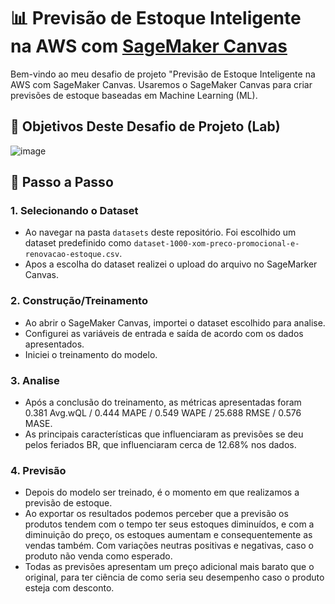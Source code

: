 # 📊 Previsão de Estoque Inteligente na AWS com [SageMaker Canvas](https://aws.amazon.com/pt/sagemaker/canvas/)

Bem-vindo ao meu desafio de projeto "Previsão de Estoque Inteligente na AWS com SageMaker Canvas. Usaremos o SageMaker Canvas para criar previsões de estoque baseadas em Machine Learning (ML).
## 🎯 Objetivos Deste Desafio de Projeto (Lab)

![image](https://github.com/digitalinnovationone/lab-aws-sagemaker-canvas-estoque/assets/730492/72f5c21f-5562-491e-aa42-2885a3184650)

## 🚀 Passo a Passo

### 1. Selecionando o Dataset

-   Ao navegar na pasta `datasets` deste repositório. Foi escolhido um dataset predefinido como `dataset-1000-xom-preco-promocional-e-renovacao-estoque.csv`.
-   Apos a escolha do dataset realizei o upload do arquivo no SageMarker Canvas.

### 2. Construção/Treinamento

-   Ao abrir o SageMaker Canvas, importei o dataset escolhido para analise.
-   Configurei as variáveis de entrada e saída de acordo com os dados apresentados.
-   Iniciei o treinamento do modelo.

### 3. Analise

-   Após a conclusão do treinamento, as métricas apresentadas foram 0.381 Avg.wQL / 0.444 MAPE / 0.549 WAPE / 25.688 RMSE / 0.576 MASE.
-   As principais características que influenciaram as previsões se deu pelos feriados BR, que influenciaram cerca de 12.68% nos dados.

### 4. Previsão

-   Depois do modelo ser treinado, é o momento em que realizamos a previsão de estoque.
-   Ao exportar os resultados podemos perceber que a previsão os produtos tendem com o tempo ter seus estoques diminuídos, e com a diminuição do preço, os estoques aumentam e consequentemente as vendas também. Com variações neutras positivas e negativas, caso o produto não venda como esperado.
-   Todas as previsões apresentam um preço adicional mais barato que o original, para ter ciência de como seria seu desempenho caso o produto esteja com desconto.
